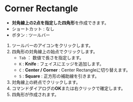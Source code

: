# Corner Rectangle

- **対角線上の2点を指定した四角形**を作成できます。
- ショートカット : なし
- ボタン : ツールバー

1. ツールバーのアイコンをクリックします。
2. 四角形の対角線上の始点でクリックします。
   - `Tab` ： 数値で長さを指定します。
   - `K` : **Knife** : フェイスにエッジを追加します。
   - `C` : **Center / Corner** : Center Rectangleに切り替えます。
   - `S` : **Square** : 正方形の補助線を引きます。
3. 対角線上の終点でクリックします。
4. コマンドダイアログの**OK**または右クリックで確定します。
5. 四角形が作成されます。
